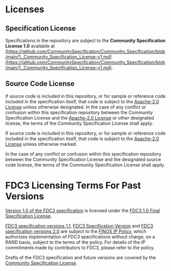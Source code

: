 # Licenses

## Specification License

Specifications in the repository are subject to the **Community Specification License 1.0** available at [https://github.com/CommunitySpecification/Community_Specification/blob/main/1._Community_Specification_License-v1.md](https://github.com/CommunitySpecification/Community_Specification/blob/main/1._Community_Specification_License-v1.md).

## Source Code License

If source code is included in this repository, or for sample or reference code included in the specification itself, that code is subject to the [Apache-2.0 License](https://www.apache.org/licenses/LICENSE-2.0) unless otherwise designated. In the case of any conflict or confusion within this specification repository between the Community Specification License and the [Apache-2.0 License](https://www.apache.org/licenses/LICENSE-2.0) or other designated license, the terms of the Community Specification License shall apply.

If source code is included in this repository, or for sample or reference code included in the specification itself, that code is subject to the [Apache-2.0 License](https://www.apache.org/licenses/LICENSE-2.0) unless otherwise marked.

In the case of any conflict or confusion within this specification repository between the Community Specification License and the designated source code license, the terms of the Community Specification License shall apply.

# FDC3 Licensing Terms For Past Versions

[Version 1.0 of the FDC3 specification](https://fdc3.finos.org/docs/1.0/fdc3-standard) is licensed under the [FDC3 1.0 Final Specification License](PATENTS-FDC3-1.0.md). 

[FDC3 specification versions 1.1](https://fdc3.finos.org/docs/1.1/fdc3-standard), [FDC3 Specification Version](https://fdc3.finos.org/docs/1.2/fdc3-standard) and [FDC3 specification versions 2.0](https://fdc3.finos.org/docs/fdc3-standard) are subject to the [FINOS IP Policy](https://github.com/finos/community/blob/master/website/static/governance-docs/IP-Policy.pdf), which authorizes implementation of FDC3 specifications without charge, on a RAND basis, subject to the terms of the policy. For details of the IP commitments made by contributors to FDC3, please refer to the policy.

Drafts of the FDC3 specification and future versions are covered by the [Community Specification License](https://spdx.org/licenses/Community-Spec-1.0).
